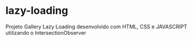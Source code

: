 # lazy-loading
Projeto Gallery Lazy Loading desenvolvido com HTML, CSS e JAVASCRIPT utilizando o IntersectionObserver
